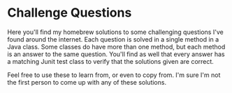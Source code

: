 # Challenge Questions
Here you'll find my homebrew solutions to some challenging questions I've found around the internet.
Each question is solved in a single method in a Java class.  Some classes do have more than one method, but each method is an answer to the same question.  You'll find as well that every answer has a matching Junit test class to verify that the solutions given are correct.

Feel free to use these to learn from, or even to copy from.  I'm sure I'm not the first person to come up with any of these solutions.
